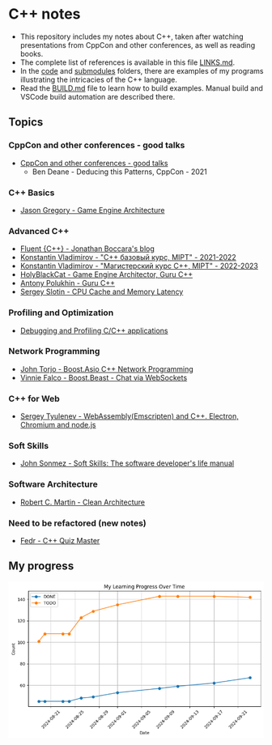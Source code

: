 # C++ notes

- This repository includes my notes about C++, taken after watching presentations from CppCon and other conferences, as well as reading books.
- The complete list of references is available in this file [LINKS.md](/LINKS.md).
- In the [code](/code) and [submodules](/submodules) folders, there are examples of my programs illustrating the intricacies of the C++ language.
- Read the [BUILD.md](/BUILD.md) file to learn how to build examples. Manual build and VSCode build automation are described there.

## Topics

### CppCon and other conferences - good talks

- [CppCon and other conferences - good talks](2024-09-23_0319_cppcon_good_talks.md)
  - Ben Deane - Deducing this Patterns, CppCon - 2021

### C++ Basics

- [Jason Gregory - Game Engine Architecture](2024-09-22_0203_gregory_game_engine_arch.md)

### Advanced C++

- [Fluent {C++} - Jonathan Boccara's blog](2024-09-23_0209_fluent_cpp_blog_notes.md)
- [Konstantin Vladimirov - "C++ базовый курс, MIPT" - 2021-2022](2024-07-18_0010_TILIR_BASICS_FULL.md)
- [Konstantin Vladimirov - "Магистерский курс C++, MIPT" - 2022-2023](2024-08-09_0010_TILIR_MASTERS_FULL.md)
- [HolyBlackCat - Game Engine Architector, Guru C++](2024-08-08_0010_HolyBlackCat.md)
- [Antony Polukhin - Guru C++](2024-08-10_0010_POLUKHIN.md)
- [Sergey Slotin - CPU Cache and Memory Latency](2024-08-12_0010_SERGEY_SLOTIN_FULL.md)

### Profiling and Optimization

- [Debugging and Profiling C/C++ applications](2024-09-10_1558_Profiling_Stuff.md)

### Network Programming

- [John Torjo - Boost.Asio C++ Network Programming](2024-09-04_0300_Torjo_Boost_Asio.md)
- [Vinnie Falco - Boost.Beast - Chat via WebSockets](2024-09-16_0230_vinnie_falco_boost_beast.md)

### C++ for Web

- [Sergey Tyulenev - WebAssembly(Emscripten) and C++. Electron, Chromium and node.js](2024-09-25_1834_web_assembly.md)

### Soft Skills

- [John Sonmez - Soft Skills: The software developer's life manual](2024-09-09_0046_Sonmez_Soft_Skills.md)

### Software Architecture

- [Robert C. Martin - Clean Architecture](2024-09-21_2314_robert_martin_clean_architecture.md)

### Need to be refactored (new notes)

- [Fedr - C++ Quiz Master](2024-08-08_0020_Fedr.md)

## My progress

![PROGRESS_OVER_TIME](PROGRESS_OVER_TIME.png)
